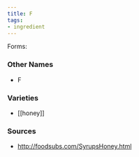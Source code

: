 ```yaml
---
title: F
tags:
- ingredient
---
```

Forms:

### Other Names

* F

### Varieties

* [[honey]]

### Sources
* http://foodsubs.com/SyrupsHoney.html
